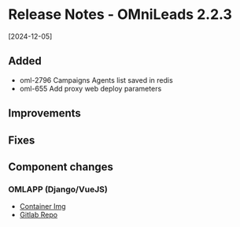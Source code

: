 # Release Notes - OMniLeads 2.2.3
[2024-12-05]

## Added

* oml-2796 Campaigns Agents list saved in redis
* oml-655 Add proxy web deploy parameters

## Improvements

## Fixes

## Component changes

### OMLAPP (Django/VueJS)

- [Container Img](https://hub.docker.com/layers/omnileads/omlapp/241121.01/images/sha256-8f170120ee1ecef5a32da66ee4fd33fc234806da7920f96cb320f39582119c5e?context=explore)
- [Gitlab Repo](https://gitlab.com/omnileads/ominicontacto/-/blob/241121.01/ReleaseNotes.md?ref_type=tags)
